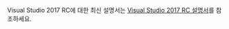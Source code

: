 Visual Studio 2017 RC에 대한 최신 설명서는 [Visual Studio 2017 RC 설명서](http://docs.microsoft.com/visualstudio)를 참조하세요.